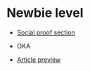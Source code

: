 # Newbie level

* [Social proof section](https://cocky-wozniak-6f667f.netlify.app/)
 - OKA
* [Article preview](https://inspiring-babbage-db1b91.netlify.app/)
